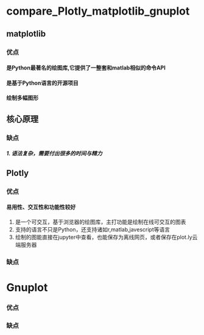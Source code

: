 # compare_Plotly_matplotlib_gnuplot

## matplotlib
### 优点
#### 是Python最著名的绘图库,它提供了一整套和matlab相似的命令API
#### 是基于Python语言的开源项目 
#### 绘制多幅图形
## 核心原理
### 缺点
##### 1. 语法复杂，需要付出很多的时间与精力
### 
## Plotly
### 优点
#### 易用性、交互性和功能性较好
1. 是一个可交互，基于浏览器的绘图库，主打功能是绘制在线可交互的图表
3. 支持的语言不只是Python，还支持诸如r,matlab,javescript等语言
2. 绘制的图能直接在jupyter中查看，也能保存为离线网页，或者保存在plot.ly云端服务器
### 缺点
# Gnuplot 
### 优点  
### 缺点